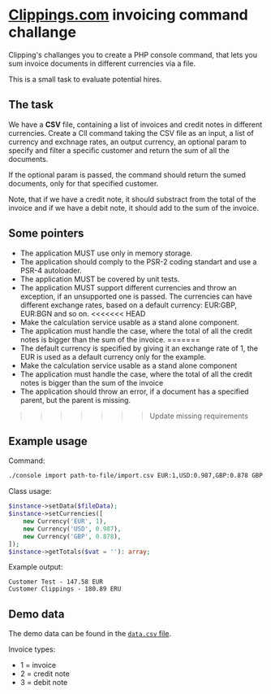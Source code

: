# [Clippings.com](https://clippings.com) invoicing command challange

Clipping's challanges you to create a PHP console command, that lets you sum invoice documents in different currencies via a file.

This is a small task to evaluate potential hires.

## The task

We have a **CSV** file, containing a list of invoices and credit notes in different currencies. Create a ClI command taking the CSV file as an input, a list of currency and exchnage rates, an output currency, an optional param to specify and filter a specific customer and return the sum of all the documents.

If the optional param is passed, the command should return the sumed documents, only for that specified customer.

Note, that if we have a credit note, it should substract from the total of the invoice and if we have a debit note, it should add to the sum of the invoice.

## Some pointers

- The application MUST use only in memory storage.
- The application should comply to the PSR-2 coding standart and use a PSR-4 autoloader.
- The application MUST be covered by unit tests.
- The application MUST support different currencies and throw an exception, if an unsupported one is passed. The currencies can have different exchange rates, based on a default currency: EUR:GBP, EUR:BGN and so on.
<<<<<<< HEAD
- Make the calculation service usable as a stand alone component.
- The application must handle the case, where the total of all the credit notes is bigger than the sum of the invoice.
=======
- The default currency is specified by giving it an exchange rate of 1, the EUR is used as a default currency only for the example.
- Make the calculation service usable as a stand alone component
- The application must handle the case, where the total of all the credit notes is bigger than the sum of the invoice
- The application should throw an error, if a document has a specified parent, but the parent is missing.
>>>>>>> Update missing requirements

## Example usage

Command:

```bash
./console import path-to-file/import.csv EUR:1,USD:0.987,GBP:0.878 GBP --vat=123456789
```

Class usage:

```php
$instance->setData($fileData);
$instance->setCurrencies([
    new Currency('EUR', 1),
    new Currency('USD', 0.987),
    new Currency('GBP', 0.878),
]);
$instance->getTotals($vat = ''): array;
```

Example output:

```
Customer Test - 147.58 EUR
Customer Clippings - 180.89 ERU
```

## Demo data

The demo data can be found in the [`data.csv` file](./data.csv).

Invoice types:

- 1 = invoice
- 2 = credit note
- 3 = debit note
